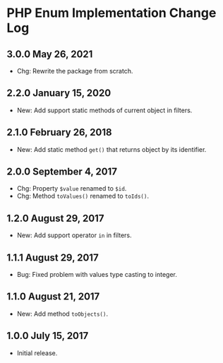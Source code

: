# PHP Enum Implementation Change Log

## 3.0.0 May 26, 2021

- Chg: Rewrite the package from scratch.

## 2.2.0 January 15, 2020

- New: Add support static methods of current object in filters.

## 2.1.0 February 26, 2018

- New: Add static method `get()` that returns object by its identifier.

## 2.0.0 September 4, 2017

- Chg: Property `$value` renamed to `$id`.
- Chg: Method `toValues()` renamed to `toIds()`.

## 1.2.0 August 29, 2017

- New: Add support operator `in` in filters.

## 1.1.1 August 29, 2017

- Bug: Fixed problem with values type casting to integer.

## 1.1.0 August 21, 2017

- New: Add method `toObjects()`.

## 1.0.0 July 15, 2017

- Initial release.
